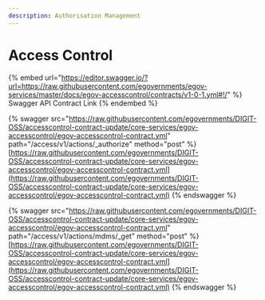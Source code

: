 ```yaml
---
description: Authorisation Management
---
```


# Access Control

{% embed url="https://editor.swagger.io/?url=https://raw.githubusercontent.com/egovernments/egov-services/master/docs/egov-accesscontrol/contracts/v1-0-1.yml#!/" %}
Swagger API Contract Link
{% endembed %}

{% swagger src="https://raw.githubusercontent.com/egovernments/DIGIT-OSS/accesscontrol-contract-update/core-services/egov-accesscontrol/egov-accesscontrol-contract.yml" path="/access/v1/actions/_authorize" method="post" %}
[https://raw.githubusercontent.com/egovernments/DIGIT-OSS/accesscontrol-contract-update/core-services/egov-accesscontrol/egov-accesscontrol-contract.yml](https://raw.githubusercontent.com/egovernments/DIGIT-OSS/accesscontrol-contract-update/core-services/egov-accesscontrol/egov-accesscontrol-contract.yml)
{% endswagger %}

{% swagger src="https://raw.githubusercontent.com/egovernments/DIGIT-OSS/accesscontrol-contract-update/core-services/egov-accesscontrol/egov-accesscontrol-contract.yml" path="/access/v1/actions/mdms/_get" method="post" %}
[https://raw.githubusercontent.com/egovernments/DIGIT-OSS/accesscontrol-contract-update/core-services/egov-accesscontrol/egov-accesscontrol-contract.yml](https://raw.githubusercontent.com/egovernments/DIGIT-OSS/accesscontrol-contract-update/core-services/egov-accesscontrol/egov-accesscontrol-contract.yml)
{% endswagger %}
